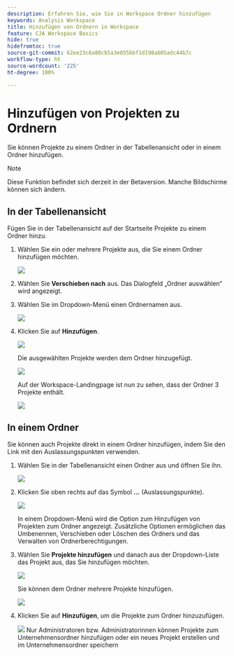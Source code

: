```yaml
---
description: Erfahren Sie, wie Sie in Workspace Ordner hinzufügen
keywords: Analysis Workspace
title: Hinzufügen von Ordnern in Workspace
feature: CJA Workspace Basics
hide: true
hidefromtoc: true
source-git-commit: 62ee23c6a80cb5a3e055bbf1d198ab05adc44b7c
workflow-type: ht
source-wordcount: '225'
ht-degree: 100%

---
```



# Hinzufügen von Projekten zu Ordnern

Sie können Projekte zu einem Ordner in der Tabellenansicht oder in einem Ordner hinzufügen.

>[!NOTE]
>
>Diese Funktion befindet sich derzeit in der Betaversion. Manche Bildschirme können sich ändern.

## In der Tabellenansicht

Fügen Sie in der Tabellenansicht auf der Startseite Projekte zu einem Ordner hinzu.

1. Wählen Sie ein oder mehrere Projekte aus, die Sie einem Ordner hinzufügen möchten.

   ![](/help/analysis-workspace/build-workspace-project/assets/move-tv-selected.png)

1. Wählen Sie **Verschieben nach** aus. Das Dialogfeld „Ordner auswählen“ wird angezeigt.

1. Wählen Sie im Dropdown-Menü einen Ordnernamen aus.

   ![](/help/analysis-workspace/build-workspace-project/assets/move-select-folder.png)

1. Klicken Sie auf **Hinzufügen**.

   ![](/help/analysis-workspace/build-workspace-project/assets/move-add.png)

   Die ausgewählten Projekte werden dem Ordner hinzugefügt.

   ![](/help/analysis-workspace/build-workspace-project/assets/move-projects-added.png)

   Auf der Workspace-Landingpage ist nun zu sehen, dass der Ordner 3 Projekte enthält.

   ![](/help/analysis-workspace/build-workspace-project/assets/move-folders-updated.png)

## In einem Ordner

Sie können auch Projekte direkt in einem Ordner hinzufügen, indem Sie den Link mit den Auslassungspunkten verwenden.

1. Wählen Sie in der Tabellenansicht einen Ordner aus und öffnen Sie ihn.

   ![](/help/analysis-workspace/build-workspace-project/assets/move-open-folder.png)

1. Klicken Sie oben rechts auf das Symbol **...** (Auslassungspunkte).

   ![](/help/analysis-workspace/build-workspace-project/assets/add-projects-elipsis.png)

   In einem Dropdown-Menü wird die Option zum Hinzufügen von Projekten zum Ordner angezeigt. Zusätzliche Optionen ermöglichen das Umbenennen, Verschieben oder Löschen des Ordners und das Verwalten von Ordnerberechtigungen.

1. Wählen Sie **Projekte hinzufügen** und danach aus der Dropdown-Liste das Projekt aus, das Sie hinzufügen möchten.

   ![](/help/analysis-workspace/build-workspace-project/assets/select-add-projects.png)

   Sie können dem Ordner mehrere Projekte hinzufügen.

   ![](/help/analysis-workspace/build-workspace-project/assets/move-add-multiple-projects.png)

1. Klicken Sie auf **Hinzufügen**, um die Projekte zum Ordner hinzuzufügen.

   ![](/help/analysis-workspace/build-workspace-project/assets/move-added-items.png)
Nur Administratoren bzw. Administratorinnen können Projekte zum Unternehmensordner hinzufügen oder ein neues Projekt erstellen und im Unternehmensordner speichern
